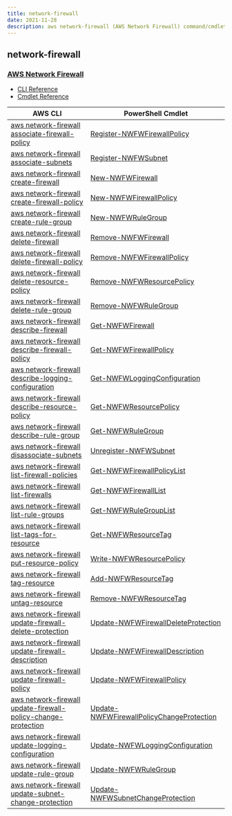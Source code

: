 ```yaml
---
title: network-firewall
date: 2021-11-28
description: aws network-firewall (AWS Network Firewall) command/cmdlet list.
---
```


## network-firewall

### [AWS Network Firewall](https://aws.amazon.com/network-firewall/)

* [CLI Reference](https://docs.aws.amazon.com/cli/latest/reference/network-firewall/index.html)
* [Cmdlet Reference](https://docs.aws.amazon.com/powershell/latest/reference/items/NetworkFirewall_cmdlets.html)

|AWS CLI|PowerShell Cmdlet|
|----|----|
|[aws network-firewall associate-firewall-policy](https://docs.aws.amazon.com/cli/latest/reference/network-firewall/associate-firewall-policy.html)|[Register-NWFWFirewallPolicy](https://docs.aws.amazon.com/powershell/latest/reference/items/Register-NWFWFirewallPolicy.html)|
|[aws network-firewall associate-subnets](https://docs.aws.amazon.com/cli/latest/reference/network-firewall/associate-subnets.html)|[Register-NWFWSubnet](https://docs.aws.amazon.com/powershell/latest/reference/items/Register-NWFWSubnet.html)|
|[aws network-firewall create-firewall](https://docs.aws.amazon.com/cli/latest/reference/network-firewall/create-firewall.html)|[New-NWFWFirewall](https://docs.aws.amazon.com/powershell/latest/reference/items/New-NWFWFirewall.html)|
|[aws network-firewall create-firewall-policy](https://docs.aws.amazon.com/cli/latest/reference/network-firewall/create-firewall-policy.html)|[New-NWFWFirewallPolicy](https://docs.aws.amazon.com/powershell/latest/reference/items/New-NWFWFirewallPolicy.html)|
|[aws network-firewall create-rule-group](https://docs.aws.amazon.com/cli/latest/reference/network-firewall/create-rule-group.html)|[New-NWFWRuleGroup](https://docs.aws.amazon.com/powershell/latest/reference/items/New-NWFWRuleGroup.html)|
|[aws network-firewall delete-firewall](https://docs.aws.amazon.com/cli/latest/reference/network-firewall/delete-firewall.html)|[Remove-NWFWFirewall](https://docs.aws.amazon.com/powershell/latest/reference/items/Remove-NWFWFirewall.html)|
|[aws network-firewall delete-firewall-policy](https://docs.aws.amazon.com/cli/latest/reference/network-firewall/delete-firewall-policy.html)|[Remove-NWFWFirewallPolicy](https://docs.aws.amazon.com/powershell/latest/reference/items/Remove-NWFWFirewallPolicy.html)|
|[aws network-firewall delete-resource-policy](https://docs.aws.amazon.com/cli/latest/reference/network-firewall/delete-resource-policy.html)|[Remove-NWFWResourcePolicy](https://docs.aws.amazon.com/powershell/latest/reference/items/Remove-NWFWResourcePolicy.html)|
|[aws network-firewall delete-rule-group](https://docs.aws.amazon.com/cli/latest/reference/network-firewall/delete-rule-group.html)|[Remove-NWFWRuleGroup](https://docs.aws.amazon.com/powershell/latest/reference/items/Remove-NWFWRuleGroup.html)|
|[aws network-firewall describe-firewall](https://docs.aws.amazon.com/cli/latest/reference/network-firewall/describe-firewall.html)|[Get-NWFWFirewall](https://docs.aws.amazon.com/powershell/latest/reference/items/Get-NWFWFirewall.html)|
|[aws network-firewall describe-firewall-policy](https://docs.aws.amazon.com/cli/latest/reference/network-firewall/describe-firewall-policy.html)|[Get-NWFWFirewallPolicy](https://docs.aws.amazon.com/powershell/latest/reference/items/Get-NWFWFirewallPolicy.html)|
|[aws network-firewall describe-logging-configuration](https://docs.aws.amazon.com/cli/latest/reference/network-firewall/describe-logging-configuration.html)|[Get-NWFWLoggingConfiguration](https://docs.aws.amazon.com/powershell/latest/reference/items/Get-NWFWLoggingConfiguration.html)|
|[aws network-firewall describe-resource-policy](https://docs.aws.amazon.com/cli/latest/reference/network-firewall/describe-resource-policy.html)|[Get-NWFWResourcePolicy](https://docs.aws.amazon.com/powershell/latest/reference/items/Get-NWFWResourcePolicy.html)|
|[aws network-firewall describe-rule-group](https://docs.aws.amazon.com/cli/latest/reference/network-firewall/describe-rule-group.html)|[Get-NWFWRuleGroup](https://docs.aws.amazon.com/powershell/latest/reference/items/Get-NWFWRuleGroup.html)|
|[aws network-firewall disassociate-subnets](https://docs.aws.amazon.com/cli/latest/reference/network-firewall/disassociate-subnets.html)|[Unregister-NWFWSubnet](https://docs.aws.amazon.com/powershell/latest/reference/items/Unregister-NWFWSubnet.html)|
|[aws network-firewall list-firewall-policies](https://docs.aws.amazon.com/cli/latest/reference/network-firewall/list-firewall-policies.html)|[Get-NWFWFirewallPolicyList](https://docs.aws.amazon.com/powershell/latest/reference/items/Get-NWFWFirewallPolicyList.html)|
|[aws network-firewall list-firewalls](https://docs.aws.amazon.com/cli/latest/reference/network-firewall/list-firewalls.html)|[Get-NWFWFirewallList](https://docs.aws.amazon.com/powershell/latest/reference/items/Get-NWFWFirewallList.html)|
|[aws network-firewall list-rule-groups](https://docs.aws.amazon.com/cli/latest/reference/network-firewall/list-rule-groups.html)|[Get-NWFWRuleGroupList](https://docs.aws.amazon.com/powershell/latest/reference/items/Get-NWFWRuleGroupList.html)|
|[aws network-firewall list-tags-for-resource](https://docs.aws.amazon.com/cli/latest/reference/network-firewall/list-tags-for-resource.html)|[Get-NWFWResourceTag](https://docs.aws.amazon.com/powershell/latest/reference/items/Get-NWFWResourceTag.html)|
|[aws network-firewall put-resource-policy](https://docs.aws.amazon.com/cli/latest/reference/network-firewall/put-resource-policy.html)|[Write-NWFWResourcePolicy](https://docs.aws.amazon.com/powershell/latest/reference/items/Write-NWFWResourcePolicy.html)|
|[aws network-firewall tag-resource](https://docs.aws.amazon.com/cli/latest/reference/network-firewall/tag-resource.html)|[Add-NWFWResourceTag](https://docs.aws.amazon.com/powershell/latest/reference/items/Add-NWFWResourceTag.html)|
|[aws network-firewall untag-resource](https://docs.aws.amazon.com/cli/latest/reference/network-firewall/untag-resource.html)|[Remove-NWFWResourceTag](https://docs.aws.amazon.com/powershell/latest/reference/items/Remove-NWFWResourceTag.html)|
|[aws network-firewall update-firewall-delete-protection](https://docs.aws.amazon.com/cli/latest/reference/network-firewall/update-firewall-delete-protection.html)|[Update-NWFWFirewallDeleteProtection](https://docs.aws.amazon.com/powershell/latest/reference/items/Update-NWFWFirewallDeleteProtection.html)|
|[aws network-firewall update-firewall-description](https://docs.aws.amazon.com/cli/latest/reference/network-firewall/update-firewall-description.html)|[Update-NWFWFirewallDescription](https://docs.aws.amazon.com/powershell/latest/reference/items/Update-NWFWFirewallDescription.html)|
|[aws network-firewall update-firewall-policy](https://docs.aws.amazon.com/cli/latest/reference/network-firewall/update-firewall-policy.html)|[Update-NWFWFirewallPolicy](https://docs.aws.amazon.com/powershell/latest/reference/items/Update-NWFWFirewallPolicy.html)|
|[aws network-firewall update-firewall-policy-change-protection](https://docs.aws.amazon.com/cli/latest/reference/network-firewall/update-firewall-policy-change-protection.html)|[Update-NWFWFirewallPolicyChangeProtection](https://docs.aws.amazon.com/powershell/latest/reference/items/Update-NWFWFirewallPolicyChangeProtection.html)|
|[aws network-firewall update-logging-configuration](https://docs.aws.amazon.com/cli/latest/reference/network-firewall/update-logging-configuration.html)|[Update-NWFWLoggingConfiguration](https://docs.aws.amazon.com/powershell/latest/reference/items/Update-NWFWLoggingConfiguration.html)|
|[aws network-firewall update-rule-group](https://docs.aws.amazon.com/cli/latest/reference/network-firewall/update-rule-group.html)|[Update-NWFWRuleGroup](https://docs.aws.amazon.com/powershell/latest/reference/items/Update-NWFWRuleGroup.html)|
|[aws network-firewall update-subnet-change-protection](https://docs.aws.amazon.com/cli/latest/reference/network-firewall/update-subnet-change-protection.html)|[Update-NWFWSubnetChangeProtection](https://docs.aws.amazon.com/powershell/latest/reference/items/Update-NWFWSubnetChangeProtection.html)|


